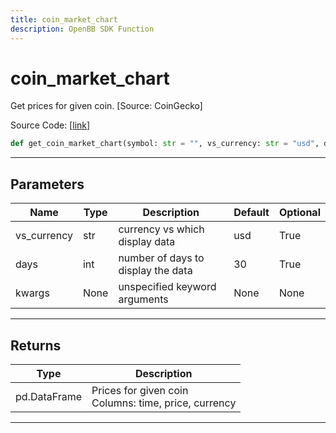 ```yaml
---
title: coin_market_chart
description: OpenBB SDK Function
---
```


# coin_market_chart

Get prices for given coin. [Source: CoinGecko]

Source Code: [[link](https://github.com/OpenBB-finance/OpenBBTerminal/tree/main/openbb_terminal/cryptocurrency/due_diligence/pycoingecko_model.py#L222)]
```python
def get_coin_market_chart(symbol: str = "", vs_currency: str = "usd", days: int = 30, kwargs: Any) -> pd.DataFrame
```
---
## Parameters
| Name | Type | Description | Default | Optional |
| ---- | ---- | ----------- | ------- | -------- |
| vs_currency | str | currency vs which display data | usd | True |
| days | int | number of days to display the data | 30 | True |
| kwargs | None | unspecified keyword arguments | None | None |

---
## Returns
| Type | Description |
| ---- | ----------- |
| pd.DataFrame | Prices for given coin<br/>Columns: time, price, currency |
---
